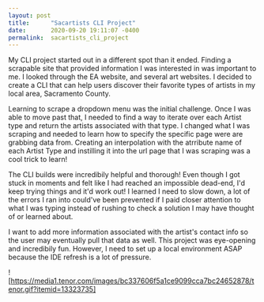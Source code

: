```yaml
---
layout: post
title:      "Sacartists CLI Project"
date:       2020-09-20 19:11:07 -0400
permalink:  sacartists_cli_project
---
```



My CLI project started out in a different spot than it ended. Finding a scrapable site that provided information I was interested in was important to me. I looked through the EA website, and several art websites. I decided to create a CLI that can help users discover their favorite types of artists in my local area, Sacramento County. 

Learning to scrape a dropdown menu was the initial challenge. Once I was able to move past that, I needed to find a way to iterate over each Artist type and return the artists associated with that type. I changed what I was scraping and needed to learn how to specify the specific page were are grabbing data from. Creating an interpolation with the atrribute name of each Artist Type and instilling it into the url page that I was scraping was a cool trick to learn! 

The CLI builds were incredibily helpful and thorough! Even though I got stuck in moments and felt like I had reached an impossible dead-end, I'd keep trying things and it'd work out! I learned I need to slow down, a lot of the errors I ran into could've been prevented if I paid closer attention to what I was typing instead of rushing to check a solution I may have thought of or learned about. 

 I want to add more information associated with the artist's contact info so the user may eventually pull that data as well. 
This project was eye-opening and incredibily fun. However, I need to set up a local environment ASAP because the IDE refresh is a lot of pressure. 

![https://media1.tenor.com/images/bc337606f5a1ce9099cca7bc24652878/tenor.gif?itemid=13323735]
